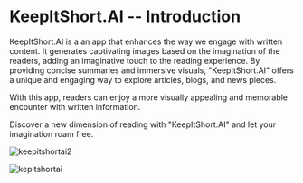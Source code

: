 # KeepItShort.AI -- Introduction

KeepItShort.AI is a an app that enhances the way we engage with written content. It generates captivating images based on the imagination of the readers, adding an imaginative touch to the reading experience. By providing concise summaries and immersive visuals, "KeepItShort.AI" offers a unique and engaging way to explore articles, blogs, and news pieces. 

With this app, readers can enjoy a more visually appealing and memorable encounter with written information. 

Discover a new dimension of reading with "KeepItShort.AI" and let your imagination roam free.

![keepitshortai2](https://github.com/mazumdarsoubhik/KeepItShort.AI/assets/44722027/0054a6cd-e428-4221-bec7-f704b6175324)

![kepitshortai](https://github.com/mazumdarsoubhik/KeepItShort.AI/assets/44722027/2b8728ba-faaa-458f-97a3-4c989455b41f)
